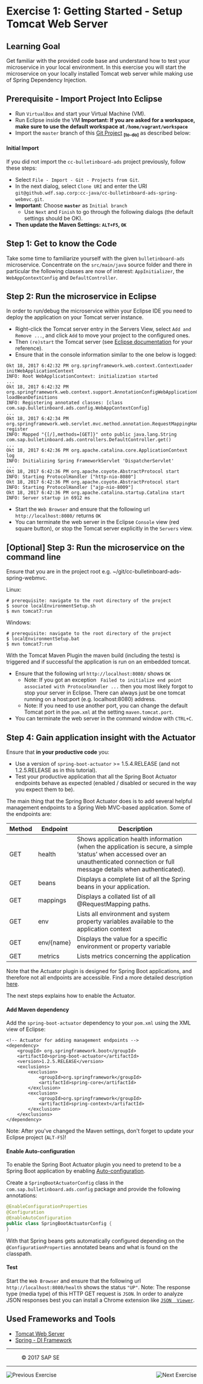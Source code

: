 Exercise 1: Getting Started - Setup Tomcat Web Server 
====================================================

## Learning Goal
Get familiar with the provided code base and understand how to test your microservice in your local environment. In this exercise you will start the microservice on your locally installed Tomcat web server while making use of Spring Dependency Injection.

## Prerequisite - Import Project Into Eclipse

- Run `VirtualBox` and start your Virtual Machine (VM).
- Run Eclipse inside the VM **Important: If you are asked for a workspace, make sure to use the default workspace at `/home/vagrant/workspace`**
- Import the `master` branch of this [Git Project](https://github.wdf.sap.corp/cc-java/cc-bulletinboard-ads-spring-webmvc/tree/master) <sub><b>[to-do]</b></sub> as described below:

#### Initial Import
If you did not import the `cc-bulletinboard-ads` project previously, follow these steps:
- Select `File - Import - Git - Projects from Git`. 
- In the next dialog, select `Clone URI` and enter the URI `git@github.wdf.sap.corp:cc-java/cc-bulletinboard-ads-spring-webmvc.git`.
- **Important**: Choose **`master`** as `Initial branch`
    - Use `Next` and `Finish` to go through the following dialogs (the default settings should be OK).
- **Then update the Maven Settings: `ALT+F5`, `OK`**

## Step 1: Get to know the Code
Take some time to familiarize yourself with the given `bulletinboard-ads` microservice. Concentrate on the `src/main/java` source folder and there in particular the following classes are now of interest: `AppInitializer`, the `WebAppContextConfig` and `DefaultController`.

## Step 2: Run the microservice in Eclipse

In order to run/debug the microservice within your Eclipse IDE you need to deploy the application on your Tomcat server instance. 

- Right-click the Tomcat server entry in the Servers View, select `Add and Remove ...`, and click `Add` to move your project to the configured ones. 
- Then `(re)start` the Tomcat server
(see [Eclipse documentation](http://help.eclipse.org/luna/index.jsp?topic=%2Forg.eclipse.stardust.docs.wst%2Fhtml%2Fwst-integration%2Fconfiguration.html) for your reference).
- Ensure that in the console information similar to the one below is logged:
~~~
Okt 18, 2017 6:42:32 PM org.springframework.web.context.ContextLoader initWebApplicationContext
INFO: Root WebApplicationContext: initialization started
...
Okt 18, 2017 6:42:32 PM org.springframework.web.context.support.AnnotationConfigWebApplicationContext loadBeanDefinitions
INFO: Registering annotated classes: [class com.sap.bulletinboard.ads.config.WebAppContextConfig]
...
Okt 18, 2017 6:42:34 PM org.springframework.web.servlet.mvc.method.annotation.RequestMappingHandlerMapping register
INFO: Mapped "{[/],methods=[GET]}" onto public java.lang.String com.sap.bulletinboard.ads.controllers.DefaultController.get()
...
Okt 18, 2017 6:42:36 PM org.apache.catalina.core.ApplicationContext log
INFO: Initializing Spring FrameworkServlet 'DispatcherServlet'
...
Okt 18, 2017 6:42:36 PM org.apache.coyote.AbstractProtocol start
INFO: Starting ProtocolHandler ["http-nio-8080"]
Okt 18, 2017 6:42:36 PM org.apache.coyote.AbstractProtocol start
INFO: Starting ProtocolHandler ["ajp-nio-8009"]
Okt 18, 2017 6:42:36 PM org.apache.catalina.startup.Catalina start
INFO: Server startup in 6912 ms
~~~
- Start the `Web Browser` and ensure that the following url `http://localhost:8080/` returns `OK`
- You can terminate the web server in the Eclipse `Console` view (red square button), or stop the Tomcat server explicitly in the `Servers` view.

## [Optional] Step 3: Run the microservice on the command line 
Ensure that you are in the project root e.g. ~/git/cc-bulletinboard-ads-spring-webmvc.

Linux:
```
# prerequisite: navigate to the root directory of the project
$ source localEnvironmentSetup.sh
$ mvn tomcat7:run
```

Windows:
```
# prerequisite: navigate to the root directory of the project
$ localEnvironmentSetup.bat
$ mvn tomcat7:run
```

With the Tomcat Maven Plugin the maven build (including the tests) is triggered and if successful the application is run on an embedded tomcat.
- Ensure that the following url `http://localhost:8080/` shows `OK`  
  - Note: If you got an exception ` Failed to initialize end point associated with ProtocolHandler ...` then you most likely forgot to stop your server in Eclipse. There can always just be one tomcat running on a host:port (e.g. localhost:8080) address.
  - Note: If you need to use another port, you can change the default Tomcat port in the `pom.xml` at the setting `maven.tomcat.port`.
- You can terminate the web server in the command window with `CTRL+C`.

## Step 4: Gain application insight with the Actuator
Ensure that **in your productive code** you:
- Use a version of `spring-boot-actuator` >= 1.5.4.RELEASE (and not 1.2.5.RELEASE as in this tutorial).
- Test your productive application that all the Spring Boot Actuator endpoints behave as expected (enabled / disabled or secured in the way you expect them to be).

The main thing that the Spring Boot Actuator does is to add several helpful management endpoints to a Spring Web MVC-based application. Some of the endpoints are:

Method      |  Endpoint   | Description
----------- | ----------- | -------------------------
 GET        | health      | Shows application health information (when the application is secure, a simple ‘status’ when accessed over an unauthenticated connection or full message details when authenticated).
 GET        | beans       | Displays a complete list of all the Spring beans in your application. 
 GET        | mappings    | Displays a collated list of all @RequestMapping paths.
 GET        | env         | Lists all environment and system property variables available to the application context
 GET        | env/{name}  | Displays the value for a specific environment or property variable
 GET        | metrics     | Lists metrics concerning the application 

Note that the Actuator plugin is designed for Spring Boot applications, and therefore not all endpoints are accessible. Find a more detailed description [here](https://github.com/spring-projects/spring-boot/blob/master/spring-boot-docs/src/main/asciidoc/production-ready-features.adoc).

The next steps explains how to enable the Actuator.

#### Add Maven dependency
Add the `spring-boot-actuator` dependency to your `pom.xml` using the XML view of Eclipse:
```
<!-- Actuator for adding management endpoints -->
<dependency>
	<groupId> org.springframework.boot</groupId>
	<artifactId>spring-boot-actuator</artifactId>
	<version>1.2.5.RELEASE</version>
	<exclusions>
		<exclusion>
			<groupId>org.springframework</groupId>
			<artifactId>spring-core</artifactId>
		</exclusion>
		<exclusion>
			<groupId>org.springframework</groupId>
			<artifactId>spring-context</artifactId>
		</exclusion>
	</exclusions>
</dependency>
```
Note: After you've changed the Maven settings, don't forget to update your Eclipse project (`ALT-F5`)! 

#### Enable Auto-configuration 
To enable the Spring Boot Actuator plugin you need to pretend to be a Spring Boot application by enabling [Auto-configuration](http://docs.spring.io/spring-boot/docs/current/reference/html/using-boot-auto-configuration.html).

Create a `SpringBootActuatorConfig` class in the `com.sap.bulletinboard.ads.config` package and provide the following annotations:
```Java
@EnableConfigurationProperties
@Configuration
@EnableAutoConfiguration
public class SpringBootActuatorConfig {
}
```
With that Spring beans gets automatically configured depending on the `@ConfigurationProperties` annotated beans and what is found on the classpath.

#### Test
Start the `Web Browser` and ensure that the following url `http://localhost:8080/health` shows the status `"UP"`. Note: The response type (media type) of this HTTP GET request is `JSON`. 
In order to analyze JSON responses best you can install a Chrome extension like [`JSON  Viewer`](https://chrome.google.com/webstore/detail/json-viewer/gbmdgpbipfallnflgajpaliibnhdgobh?utm_source=chrome-app-launcher-info-dialog).

## Used Frameworks and Tools
- [Tomcat Web Server](http://tomcat.apache.org/)
- [Spring - DI Framework](https://github.com/spring-projects/spring-framework)

***
<dl>
  <dd>
  <div class="footer">&copy; 2017 SAP SE</div>
  </dd>
</dl>
<hr>
<a href="">
  <img align="left" alt="Previous Exercise">
</a>
<a href="Exercise_2_HelloWorldResource.md">
  <img align="right" alt="Next Exercise">
</a>

